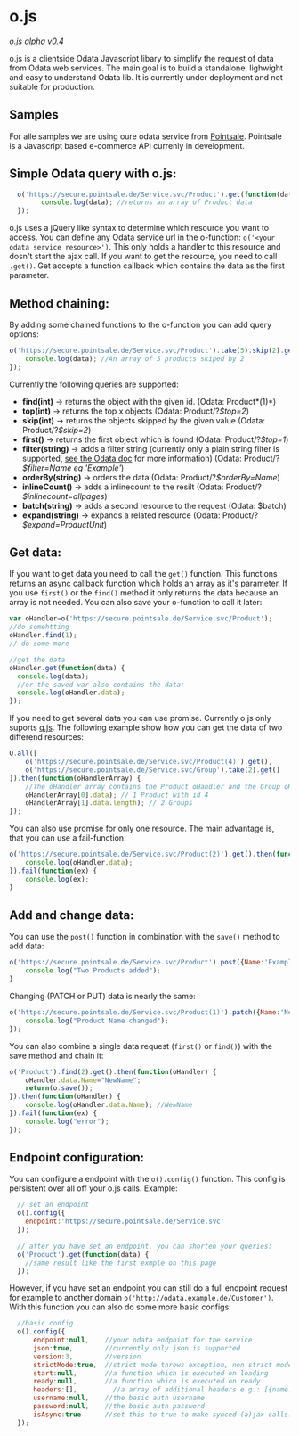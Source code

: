 # o.js
*o.js alpha v0.4*

o.js is a clientside Odata Javascript libary to simplify the request of data from Odata web services. The main goal is to build a standalone, lighwight and easy to understand Odata lib. It is currently under deployment and not suitable for production.

Samples
------------
For alle samples we are using oure odata service from <a href="http://www.pointsale.de">Pointsale</a>. Pointsale is a Javascript based e-commerce API currenly in development. 

Simple Odata query with o.js:
-----------
```js
  o('https://secure.pointsale.de/Service.svc/Product').get(function(data) {
  		console.log(data); //returns an array of Product data
  });
```
o.js uses a jQuery like syntax to determine which resource you want to access. You can define any Odata service url in the o-function: `o('<your odata service resource>')`. This only holds a handler to this resource and dosn't start the ajax call. If you want to get the resource, you need to call `.get()`. Get accepts a function callback which contains the data as the first parameter.

Method chaining:
--------
By adding some chained functions to the o-function you can add query options:
```js
o('https://secure.pointsale.de/Service.svc/Product').take(5).skip(2).get(function(data) {
	console.log(data); //An array of 5 products skiped by 2
});
```

Currently the following queries are supported:
 * **find(int)** -> returns the object with the given id. (Odata: Product*(1)*)
 * **top(int)** -> returns the top x objects (Odata: Product/?*$top=2*)
 * **skip(int)** -> returns the objects skipped by the given value (Odata: Product/?*$skip=2*)
 * **first()** -> returns the first object which is found (Odata: Product/?*$top=1*)
 * **filter(string)** -> adds a filter string (currently only a plain string filter is supported, [see the Odata doc](http://www.odata.org/documentation/odata-version-3-0/url-conventions/) for more information) (Odata: Product/?*$filter=Name eq 'Example'*)
 * **orderBy(string)** -> orders the data (Odata: Product/?*$orderBy=Name*)
 * **inlineCount()** -> adds a inlinecount to the resilt (Odata: Product/?*$inlinecount=allpages*)
 * **batch(string)** -> adds a second resource to the request (Odata: $batch)
 * **expand(string)** -> expands a related resource (Odata: Product/?*$expand=ProductUnit*)

Get data:
--------
If you want to get data you need to call the `get()` function. This functions returns an async callback function which holds an array as it's parameter. If you use `first()` or the `find()` method it only returns the data because an array is not needed. 
You can also save your o-function to call it later:
```js
var oHandler=o('https://secure.pointsale.de/Service.svc/Product');
//do somehtting
oHandler.find(1);
// do some more

//get the data
oHandler.get(function(data) {
  console.log(data);
  //or the saved var also contains the data:
  console.log(oHandler.data);
});
```

If you need to get several data you can use promise. Currently o.js only suports [q.js](https://github.com/kriskowal/q). The following example show how you can get the data of two differend resources:
```js
Q.all([
	o('https://secure.pointsale.de/Service.svc/Product(4)').get(),
	o('https://secure.pointsale.de/Service.svc/Group').take(2).get()
]).then(function(oHandlerArray) {
	//The oHandler array contains the Product oHandler and the Group oHandler:
	oHandlerArray[0].data); // 1 Product with id 4
	oHandlerArray[1].data.length); // 2 Groups
});
```

You can also use promise for only one resource. The main advantage is, that you can use a fail-function:
```js
o('https://secure.pointsale.de/Service.svc/Product(2)').get().then(function(oHandler) {
	console.log(oHandler.data);
}).fail(function(ex) {
	console.log(ex);
}
```

Add and change data:
---------
You can use the `post()` function in combination with the `save()` method to add data:
```js
o('https://secure.pointsale.de/Service.svc/Product').post({Name:'Example 1',Description:'a'}).post({Name:'Example 2',Description:'b'}).save(function(data) {
	console.log("Two Products added");
}
````

Changing (PATCH or PUT) data is nearly the same:
```js
o('https://secure.pointsale.de/Service.svc/Product(1)').patch({Name:'NewName'}).save(function(data) {
	console.log("Product Name changed"); 
});
````

You can also combine a single data request (`first()` or `find()`) with the save method and chain it:
```js
o('Product').find(2).get().then(function(oHandler) {
	oHandler.data.Name="NewName";
	return(o.save());
}).then(function(oHandler) {
	console.log(oHandler.data.Name); //NewName
}).fail(function(ex) {
	console.log("error");
});
```


Endpoint configuration:
---------
You can configure a endpoint with the `o().config()` function. This config is persistent over all off your o.js calls. Example:
```js
  // set an endpoint
  o().config({
    endpoint:'https://secure.pointsale.de/Service.svc'
  });
  
  // after you have set an endpoint, you can shorten your queries:
  o('Product').get(function(data) {
  	//same result like the first exmple on this page
  });
```
However, if you have set an endpoint you can still do a full endpoint request for example to another domain `o('http://odata.example.de/Customer')`. With this function you can also do some more basic configs:
```js
  //basic config
  o().config({
	  endpoint:null,    //your odata endpoint for the service
	  json:true,        //currently only json is supported
	  version:3,        //version
	  strictMode:true,  //strict mode throws exception, non strict mode only logs them
	  start:null,       //a function which is executed on loading
	  ready:null,       //a function which is executed on ready
	  headers:[],	      //a array of additional headers e.g.: [{name:'headername',value:'headervalue'}]
	  username:null,    //the basic auth username
	  password:null,    //the basic auth password
	  isAsync:true      //set this to true to make synced (a)jax calls. (dosn't work with basic auth!)
  });
```







